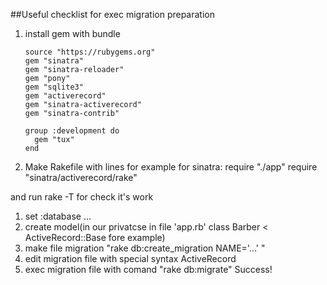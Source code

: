 ##Useful checklist for exec migration
preparation
1. install gem with bundle
    ```
    source "https://rubygems.org"
    gem "sinatra"
    gem "sinatra-reloader"
    gem "pony"
    gem "sqlite3"
    gem "activerecord"
    gem "sinatra-activerecord"
    gem "sinatra-contrib"

    group :development do
      gem "tux"
    end
    ```

2. Make Rakefile with lines for example for sinatra:
  require "./app"
  require "sinatra/activerecord/rake"

  and run rake -T for check it's work

1. set :database ...
2. create model(in our privatcse in file 'app.rb' class Barber < ActiveRecord::Base fore example)
3. make file migration "rake db:create_migration NAME='...' "
4. edit migration file with special syntax ActiveRecord
5. exec migration file with comand "rake db:migrate" Success!

